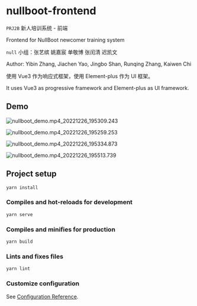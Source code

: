 # nullboot-frontend

`PRJ2B` 新人培训系统 - 前端

Frontend for NullBoot newcomer training system

`null` 小组：张艺缤 姚嘉宸 单敬博 张闰清 迟凯文

Author: Yibin Zhang, Jiachen Yao, Jingbo Shan, Runqing Zhang, Kaiwen Chi

使用 Vue3 作为响应式框架，使用 Element-plus 作为 UI 框架。

It uses Vue3 as progressive framework and Element-plus as UI framework.

## Demo

![nullboot_demo.mp4_20221226_195309.243](https://img.i207m.top/2022/12_dda61d124cf0b9b7eb768438218c1c4a.jpg)

![nullboot_demo.mp4_20221226_195259.253](https://img.i207m.top/2022/12_bdf1437707bdfe62f2d299520d0bf0b4.jpg)

![nullboot_demo.mp4_20221226_195334.873](https://img.i207m.top/2022/12_2219e026a81aa12447ea45cc3b528fa7.jpg)

![nullboot_demo.mp4_20221226_195513.739](https://img.i207m.top/2022/12_cc5d6ba2f6914c2c5cb145b5419987f5.jpg)

## Project setup
```
yarn install
```

### Compiles and hot-reloads for development
```
yarn serve
```

### Compiles and minifies for production
```
yarn build
```

### Lints and fixes files
```
yarn lint
```

### Customize configuration
See [Configuration Reference](https://cli.vuejs.org/config/).
